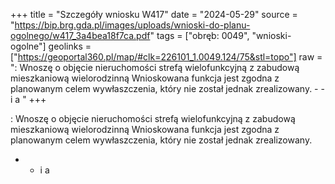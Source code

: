+++
title = "Szczegóły wniosku W417"
date = "2024-05-29"
source = "https://bip.brg.gda.pl/images/uploads/wnioski-do-planu-ogolnego/w417_3a4bea18f7ca.pdf"
tags = ["obręb: 0049", "wnioski-ogolne"]
geolinks = ["https://geoportal360.pl/map/#clk=226101_1.0049.124/75&stl=topo"]
raw = ": Wnoszę o objęcie nieruchomości strefą wielofunkcyjną z zabudową mieszkaniową wielorodzinną Wnioskowana funkcja jest zgodna z planowanym celem wywłaszczenia, który nie został jednak zrealizowany. -  - i  a "
+++

: Wnoszę o objęcie nieruchomości strefą wielofunkcyjną z zabudową mieszkaniową wielorodzinną
Wnioskowana funkcja jest zgodna z planowanym celem wywłaszczenia, który nie został jednak zrealizowany.
-  - i  a



